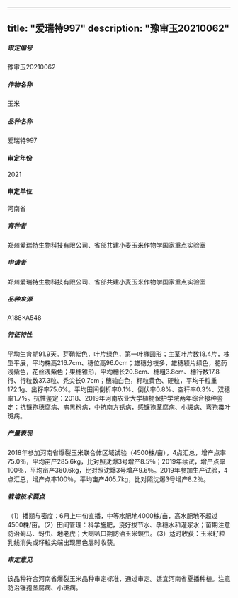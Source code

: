 
---
title: "爱瑞特997"
description: "豫审玉20210062"
---
##### 审定编号 
豫审玉20210062

##### 作物名称
玉米

##### 品种名称
爱瑞特997

#### 审定年份
2021	

#### 审定单位
河南省

##### 育种者
郑州爱瑞特生物科技有限公司、省部共建小麦玉米作物学国家重点实验室

##### 申请者
郑州爱瑞特生物科技有限公司、省部共建小麦玉米作物学国家重点实验室

##### 品种来源
A188×A548

##### 特征特性
平均生育期91.9天。芽鞘紫色，叶片绿色，第一叶椭圆形；主茎叶片数18.4片，株型平展，平均株高216.7cm、穗位高96.0cm；雄穗分枝多，雄穗颖片绿色，花药浅紫色，花丝浅紫色；果穗锥形，平均穗长20.8cm、穗粗3.8cm、穗行数17.8行、行粒数37.3粒、秃尖长0.7cm；穗轴白色，籽粒黄色、硬粒，平均千粒重172.1g、出籽率75.6%。平均田间倒折率0.1%、倒伏率0.8%、空秆率0.3%、双穗率1.7%。抗性鉴定：2018、2019年河南农业大学植物保护学院两年综合接种鉴定：抗镰孢穗腐病、瘤黑粉病，中抗南方锈病，感镰孢茎腐病、小斑病、弯孢霉叶斑病。

##### 产量表现
2018年参加河南省爆裂玉米联合体区域试验（4500株/亩），4点汇总，增产点率75.0％，平均亩产285.6kg，比对照沈爆3号增产8.5％；2019年续试，增产点率100％，平均亩产360.6kg，比对照沈爆3号增产9.6％。2019年参加生产试验，4点汇总，增产点率100％，平均亩产405.7kg，比对照沈爆3号增产8.2％。

##### 栽培技术要点
（1）播期与密度：6月上中旬直播，中等水肥地4000株/亩，高水肥地不超过4500株/亩。（2）田间管理：科学施肥，浇好拔节水、孕穗水和灌浆水；苗期注意防治蓟马、蚜虫、地老虎；大喇叭口期防治玉米螟虫。（3）适时收获：玉米籽粒乳线消失或籽粒尖端出现黑色层时收获。

##### 审定意见
该品种符合河南省爆裂玉米品种审定标准，通过审定。适宜河南省夏播种植。注意防治镰孢茎腐病、小斑病。


